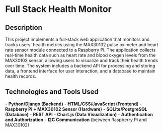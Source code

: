 <h1>Full Stack Health Monitor</h1> <h2>Description</h2> This project implements a full-stack web application that monitors and tracks users' health metrics using the MAX30102 pulse oximeter and heart rate sensor module connected to a Raspberry Pi. The application collects real-time health data such as heart rate and blood oxygen levels from the MAX30102 sensor, allowing users to visualize and track their health trends over time. The system includes a backend API for processing and storing data, a frontend interface for user interaction, and a database to maintain health records. <h2>Technologies and Tools Used</h2>
- <b>Python/Django (Backend)</b>
- <b>HTML/CSS/JavaScript (Frontend)</b>
- <b>Raspberry Pi + MAX30102 Sensor (Hardware)</b>
- <b>SQLite/PostgreSQL (Database)</b>
- <b>REST API</b>
- <b>Chart.js (Data Visualization)</b>
- <b>Authentication and Authorization</b>
- <b>I2C Communication</b> (between Raspberry Pi and MAX30102)
